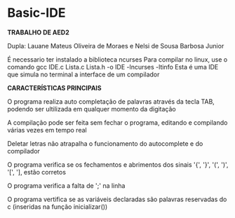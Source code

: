 # Basic-IDE

  **TRABALHO DE AED2**
  
  Dupla: Lauane Mateus Oliveira de Moraes e Nelsi de Sousa Barbosa Junior

  É necessario ter instalado a biblioteca ncurses
  Para compilar no linux, use o comando gcc IDE.c Lista.c Lista.h -o IDE -lncurses -ltinfo
  Esta é uma IDE que simula no terminal a interface de um compilador
  
  **CARACTERÍSTICAS PRINCIPAIS**
  
  O programa realiza auto completação de palavras através da tecla TAB, podendo ser ultilizada em qualquer momento da digitação
  
  A compilação pode ser feita sem fechar o programa, editando e compilando várias vezes em tempo real
  
  Deletar letras não atrapalha o funcionamento do autocomplete e do compilador
  
  O programa verifica se os fechamentos e abrimentos dos sinais '{', '}', '(', ')', '[', '], estão corretos
  
  O programa verifica a falta de ';' na linha
  
  O programa vertifica se as variáveis declaradas são palavras reservadas do c (inseridas na função inicializar())
